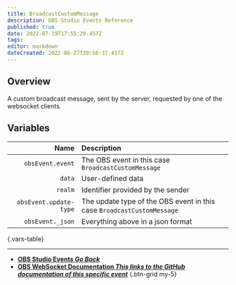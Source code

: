 ```yaml
---
title: BroadcastCustomMessage
description: OBS Studio Events Reference
published: true
date: 2022-07-19T17:55:29.457Z
tags: 
editor: markdown
dateCreated: 2022-06-27T20:56:37.417Z
---
```


## Overview
A custom broadcast message, sent by the server, requested by one of the websocket clients.

## Variables

Name | Description
----:|:------------
`obsEvent.event` | The OBS event in this case `BroadcastCustomMessage`
`data` | User-defined data
`realm` | Identifier provided by the sender
`obsEvent.update-type` | The update type of the OBS event in this case `BroadcastCustomMessage`
`obsEvent._json` | Everything above in a json format
{.vars-table}

---

- [<i class="mdi mdi-chevron-left"></i>**OBS Studio Events *Go Back***](/en/Broadcasters/OBS/Archive/Events)
- [<i class="mdi mdi-github grey--text"></i> **OBS WebSocket Documentation *This links to the GitHub documentation of this specific event***](https://github.com/obsproject/obs-websocket/blob/4.x-current/docs/generated/protocol.md#broadcastcustommessage)
{.btn-grid my-5}

